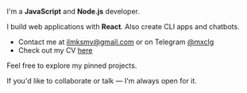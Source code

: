 I'm a **JavaScript** and **Node.js** developer.

I build web applications with **React**. Also create CLI apps and chatbots.

* Contact me at [ilmksmv@gmail.com](mailto:ilmksmv@gmail.com) or on Telegram [@mxclg](https://t.me/mxclg)  
* Check out my CV [here](https://cv.hexlet.io/ru/resumes/4128)

Feel free to explore my pinned projects.

If you'd like to collaborate or  talk — I'm always open for it.
